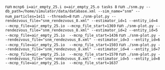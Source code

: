 run `mcnp6 i=air_empty_25.i o=air_empty_25.o tasks 8`
run `./snm.py --db_path=/home/simulator/data/database.xml --sim_name="snm" --num_particles=1e11 --threads=8`
run `./snm-plot.py --rendezvous_file="snm_rendezvous_8.xml" --estimator_id=1 --entity_id=4 --mcnp_file=air_empty_25.io --mcnp_file_start=1369`
run `./snm-plot.py --rendezvous_file="snm_rendezvous_8.xml" --estimator_id=2 --entity_id=5 --mcnp_file=air_empty_25.io  --mcnp_file_start=1436`
run `./snm-plot.py --rendezvous_file="snm_rendezvous_8.xml" --estimator_id=3 --entity_id=6 --mcnp_file=air_empty_25.io  --mcnp_file_start=1503`
run `./snm-plot.py --rendezvous_file="snm_rendezvous_8.xml" --estimator_id=4 --entity_id=7 --mcnp_file=air_empty_25.io  --mcnp_file_start=1570`
run `./snm-plot.py --rendezvous_file="snm_rendezvous_8.xml" --estimator_id=5 --entity_id=8 --mcnp_file=air_empty_25.io  --mcnp_file_start=1637`